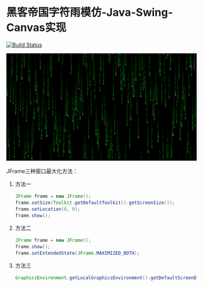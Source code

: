 # 黑客帝国字符雨模仿-Java-Swing-Canvas实现

[![Build Status](https://app.travis-ci.com/BlankSpacePlus/java-canvas-rain.svg?branch=master)](https://app.travis-ci.com/BlankSpacePlus/java-canvas-rain)

![](images/demo.png)

JFrame三种窗口最大化方法：
1. 方法一
    ```java
    JFrame frame = new JFrame();
    frame.setSize(Toolkit.getDefaultToolkit().getScreenSize());
    frame.setLocation(0, 0);
    frame.show();
    ```
2. 方法二
    ```java
    JFrame frame = new JFrame();
    frame.show();
    frame.setExtendedState(JFrame.MAXIMIZED_BOTH);
    ```
3. 方法三
    ```java
    GraphicsEnvironment.getLocalGraphicsEnvironment().getDefaultScreenDevice().setFullScreenWindow(frame);
    ```
